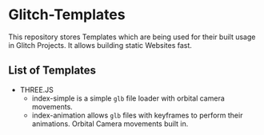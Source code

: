 # Glitch-Templates

This repository stores Templates which are being used for their built usage in Glitch Projects. It allows building static Websites fast.

## List of Templates

- THREE.JS
    - index-simple is a simple ```glb``` file loader with orbital camera movements.
    - index-animation allows ```glb``` files with keyframes to perform their animations. Orbital Camera movements built in.